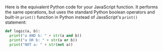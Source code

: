 Here is the equivalent Python code for your JavaScript function. It performs the same operations, but uses the standard Python boolean operators and built-in `print()` function in Python instead of JavaScript's `print()` statement:

```python
def logic(a, b):
  print("a AND b: " + str(a and b))
  print("a OR b: " + str(a or b))
  print("NOT a: " + str(not a))
```

